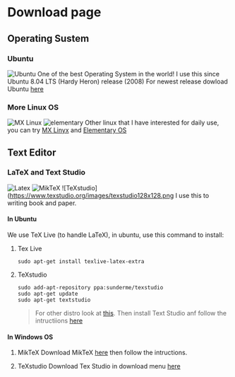 # Download page
## Operating Sustem
### Ubuntu
![Ubuntu](https://assets.ubuntu.com/v1/8dd99b80-ubuntu-logo14.png)
One of the best Operating System in the world! I use this since Ubuntu 8.04 LTS (Hardy Heron) release (2008)
For newest release dowload Ubuntu [here](https://ubuntu.com/download/desktop)
### More Linux OS
![MX Linux](https://mxlinux.org/wp-content/uploads/2019/01/MX-Menu-icon-pyramids.svg)
![elementary](https://elementary.io/images/icons/places/128/distributor-logo.svg)
Other linux that I have interested for daily use, you can try [MX Linyx](https://mxlinux.org) and [Elementary OS](https://elementary.io/)

## Text Editor 
### LaTeX and Text Studio
![Latex](https://www.latex-project.org/img/latex-project-logo.svg)
![MikTeX](https://miktex.org/images/header.png)
![TeXstudio](https://www.texstudio.org/images/texstudio128x128.png
I use this to writing book and paper.
#### In Ubuntu
We use TeX Live (to handle LaTeX), in ubuntu, use this command to install:
1. Tex Live

   `sudo apt-get install texlive-latex-extra`

2. TeXstudio

   ```
   sudo add-apt-repository ppa:sunderme/texstudio
   sudo apt-get update
   sudo apt-get textstudio
   ```

   >For other distro look at [this](https://www.tug.org/texlive/).
   >Then install Text Studio anf follow the intructiions [here](https://www.texstudio.org/)

#### In Windows OS
1. MikTeX
   Download MikTeX [here](https://miktex.org/) then follow the intructions.
    
2. TeXstudio
   Download Tex Studio in download menu [here](https://www.texstudio.org/)
